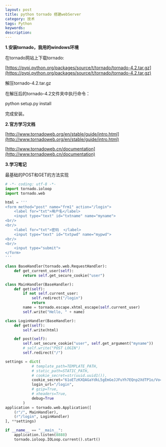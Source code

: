 ```yaml
---
layout: post
title: python tornado 搭建webServer
category: 技术
tags: Python
keywords: 
description: 
---
```


**1.安装tornado，我用的windows环境**

在tornado网站上下载tornado: 

[https://pypi.python.org/packages/source/t/tornado/tornado-4.2.tar.gz](https://pypi.python.org/packages/source/t/tornado/tornado-4.2.tar.gz)

解压tornado-4.2.tar.gz

在解压后的tornado-4.2文件夹中执行命令：

python setup.py install

完成安装。

**2.官方学习文档**

[http://www.tornadoweb.org/en/stable/guide/intro.html](http://www.tornadoweb.org/en/stable/guide/intro.html)

[http://www.tornadoweb.cn/documentation](http://www.tornadoweb.cn/documentation)

**3.学习笔记**

最基础的POST和GET的方法实现

```python
# -*- coding: utf-8 -*-
import tornado.ioloop
import tornado.web

html = '''
<form method="post" name="frm1" action="/login">
    <label for="txt">用户名</label>
    <input type="text" id="txtname" name="myname">
<br/>
<br/>
	<label for="txt">密码  </label>
    <input type="text" id="txtpwd" name="mypwd">
<br/>
<br/>
    <input type="submit">
</form>
'''

class BaseHandler(tornado.web.RequestHandler):
    def get_current_user(self):
        return self.get_secure_cookie("user")

class MainHandler(BaseHandler):
    def get(self):
    	if not self.current_user:
            self.redirect("/login")
            return
        name = tornado.escape.xhtml_escape(self.current_user)
        self.write("Hello, " + name)

class LoginHandler(BaseHandler):
    def get(self):
        self.write(html)

    def post(self):
    	self.set_secure_cookie("user", self.get_argument("myname"))
        # self.write("POST LOGIN")
        self.redirect("/")

settings = dict(
            # template_path=TEMPLATE_PATH,
            # static_path=STATIC_PATH,
            # cookie_secret=str(uuid.uuid1()),
            cookie_secret="61oETzKXQAGaYdkL5gEmGeJJFuYh7EQnp2XdTP1o/Vo=",
            login_url="/login",
            # gzip=True,
            # xheaders=True,
            debug=True
        )
application = tornado.web.Application([
    (r"/", MainHandler),
    (r"/login", LoginHandler)
], **settings)

if __name__ == "__main__":
    application.listen(8888)
    tornado.ioloop.IOLoop.current().start()
```
